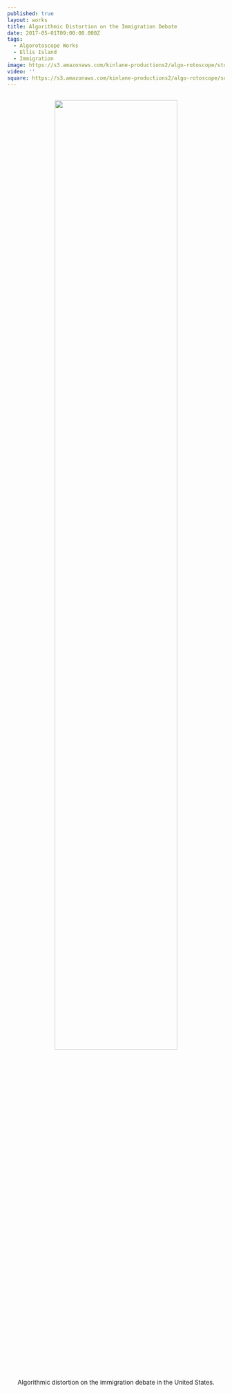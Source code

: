 ```yaml
---
published: true
layout: works
title: Algorithmic Distortion on the Immigration Debate
date: 2017-05-01T09:00:00.000Z
tags:
  - Algorotoscope Works
  - Ellis Island
  - Immigration
image: https://s3.amazonaws.com/kinlane-productions2/algo-rotoscope/stories/ellis-island-nazi-poster.jpg
video: ''
square: https://s3.amazonaws.com/kinlane-productions2/algo-rotoscope/square/ellis-island-nazi-poster_square.jpg
---
```

<p align="center"><img src="{{ page.image }}" width="75%" style="padding: 15px;" /></p>
<center>Algorithmic distortion on the immigration debate in the United States.</center>

